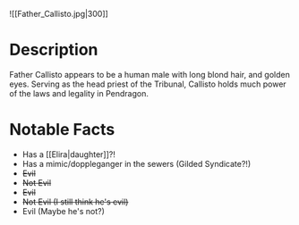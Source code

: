 
![[Father_Callisto.jpg|300]]
# Description
Father Callisto appears to be a human male with long blond hair, and golden eyes. Serving as the head priest of the Tribunal, Callisto holds much power of the laws and legality in Pendragon. 


# Notable Facts
- Has a [[Elira|daughter]]?! 
- Has a mimic/doppleganger in the sewers (Gilded Syndicate?!)
- ~~Evil~~
- ~~Not Evil~~
- ~~Evil~~
- ~~Not Evil (I still think he's evil)~~
- Evil (Maybe he's not?)